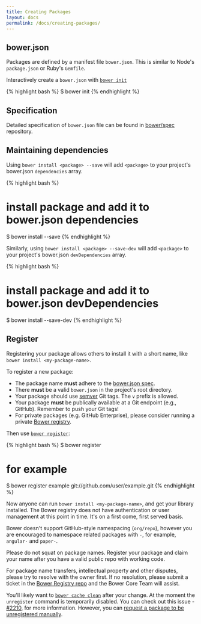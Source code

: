 ```yaml
---
title: Creating Packages
layout: docs
permalink: /docs/creating-packages/
---
```


## bower.json

Packages are defined by a manifest file `bower.json`. This is similar to Node's `package.json` or Ruby's `Gemfile`.

Interactively create a `bower.json` with [`bower init`](/docs/api#init)

{% highlight bash %}
$ bower init
{% endhighlight %}

## Specification

Detailed specification of `bower.json` file can be found in [bower/spec](https://github.com/bower/spec/blob/master/json.md) repository.

## Maintaining dependencies

Using `bower install <package> --save` will add `<package>` to your project's
bower.json `dependencies` array.

{% highlight bash %}
# install package and add it to bower.json dependencies
$ bower install <package> --save
{% endhighlight %}

Similarly, using `bower install <package> --save-dev` will add `<package>` to your
project's bower.json `devDependencies` array.

{% highlight bash %}
# install package and add it to bower.json devDependencies
$ bower install <package> --save-dev
{% endhighlight %}

## Register

Registering your package allows others to install it with a short name, like `bower install <my-package-name>`.

To register a new package:

* The package name **must** adhere to the [bower.json spec](https://github.com/bower/spec/blob/master/json.md#name).
* There **must** be a valid `bower.json` in the project's root directory.
* Your package should use [semver](http://semver.org/) Git tags. The `v` prefix is allowed.
* Your package **must** be publically available at a Git endpoint (e.g., GitHub). Remember to push your Git tags!
* For private packages (e.g. GitHub Enterprise), please consider running a private [Bower registry](https://github.com/bower/registry).

Then use [`bower register`](/docs/api#register):

{% highlight bash %}
$ bower register <my-package-name> <git-endpoint>
# for example
$ bower register example git://github.com/user/example.git
{% endhighlight %}

Now anyone can run `bower install <my-package-name>`, and get your library installed. The Bower registry does not have authentication or user management at this point in time. It's on a first come, first served basis.

Bower doesn't support GitHub-style namespacing (`org/repo`), however you are encouraged to namespace related packages with `-`, for example, `angular-` and `paper-`.

Please do not squat on package names. Register your package and claim your name after you have a valid public repo with working code.

For package name transfers, intellectual property and other disputes, please try to resolve with the owner first. If no resolution, please submit a ticket in the [Bower Registry repo](https://github.com/bower/registry) and the Bower Core Team will assist.

You'll likely want to [`bower cache clean`](/docs/api#cache-clean) after your change. At the moment the  `unregister` command is temporarily disabled. You can check out this issue - [#2210](https://github.com/bower/bower/issues/2210), for more information. However, you can [request a package to be unregistered manually](https://github.com/bower/bower/issues/120).
